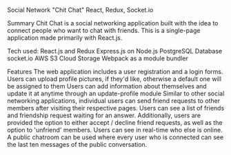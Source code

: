 Social Network "Chit Chat" React, Redux, Socket.io

Summary Chit Chat is a social networking application built with the idea to connect people who want to chat with friends. This is a single-page application made primarily with React.js.

Tech used: React.js and Redux Express.js on Node.js PostgreSQL Database socket.io AWS S3 Cloud Storage Webpack as a module bundler

Features The web application includes a user registration and a login forms. Users can upload profile pictures, if they'd like, otherwise a default one will be assigned to them Users can add information about themselves and update it at anytime through an update-profile module Similar to other social networking applications, individual users can send friend requests to other members after visiting their respective pages. Users can see a list of friends and friendship request waiting for an answer. Additionally, users are provided the option to either accept / decline friend requests, as well as the option to 'unfriend' members. Users can see in real-time who else is online. A public chatroom can be used where every user who is connected can see the last ten messages of the public conversation.

